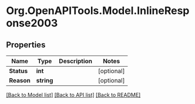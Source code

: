 
# Org.OpenAPITools.Model.InlineResponse2003

## Properties

Name | Type | Description | Notes
------------ | ------------- | ------------- | -------------
**Status** | **int** |  | [optional] 
**Reason** | **string** |  | [optional] 

[[Back to Model list]](../README.md#documentation-for-models)
[[Back to API list]](../README.md#documentation-for-api-endpoints)
[[Back to README]](../README.md)


